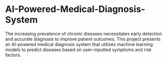 # AI-Powered-Medical-Diagnosis-System
The increasing prevalence of chronic diseases necessitates early detection and accurate diagnosis to improve patient outcomes. This project presents an AI-powered medical diagnosis system that utilizes machine learning models to predict diseases based on user-inputted symptoms and risk factors. 

